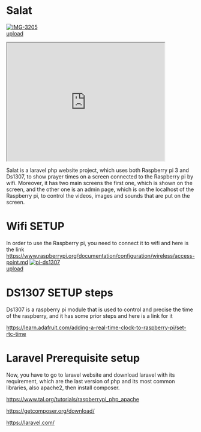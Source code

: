 # Salat
<a href="https://ibb.co/64qTCr3"><img src="https://i.ibb.co/MRJt0ZY/IMG-3205.jpg" alt="IMG-3205" border="0"></a><br /><a target='_blank' href='https://imgbb.com/'>upload</a><br />
 <iframe width="420" height="315"
src="https://youtube.com/embed/G2iqbx1pft8">
</iframe> 

Salat is a laravel php website project, which uses both Raspberry pi 3 and Ds1307, to show prayer times on a screen connected to the Raspberry pi by wifi. Moreover, it has two main screens the first one, which is shown on the screen, and the other one is an admin page, which is on the localhost of the Raspberry pi, to control the videos, images and sounds that are put on the screen. 

# Wifi SETUP
In order to use the Raspberry pi, you need to connect it to wifi and here is the link
https://www.raspberrypi.org/documentation/configuration/wireless/access-point.md
<a href="https://ibb.co/GH8c4pc"><img src="https://i.ibb.co/wcPMFgM/pi-ds1307.jpg" alt="pi-ds1307" border="0"></a><br /><a target='_blank' href='https://imgbb.com/'>upload</a><br />
# DS1307  SETUP steps
Ds1307 is a raspberry pi module that is used to control and precise the time of the raspberry, and it has some prior steps and here is a link for it

https://learn.adafruit.com/adding-a-real-time-clock-to-raspberry-pi/set-rtc-time

# Laravel Prerequisite setup
Now, you have  to go to laravel website and download laravel with its requirement, which are the last version of php and its most common libraries, also apache2, then install composer.

https://www.tal.org/tutorials/raspberrypi_php_apache

https://getcomposer.org/download/

https://laravel.com/

